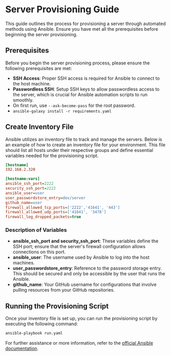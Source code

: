 # Server Provisioning Guide

This guide outlines the process for provisioning a server through automated methods using Ansible. Ensure you have met all the prerequisites before beginning the server provisioning.

## Prerequisites

Before you begin the server provisioning process, please ensure the following prerequisites are met:

-  **SSH Access**: Proper SSH access is required for Ansible to connect to the host machine.
-  **Passwordless SSH**: Setup SSH keys to allow passwordless access to the server, which is crucial for Ansible automation scripts to run smoothly.
- On first run, use `--ask-become-pass` for the root password.
-  `ansible-galaxy install -r requirements.yaml`

## Create Inventory File

Ansible utilizes an inventory file to track and manage the servers. Below is an example of how to create an inventory file for your environment. This file should list all hosts under their respective groups and define essential variables needed for the provisioning script.

```ini
[hostname]
192.168.2.320

[hostname:vars]
ansible_ssh_port=2222
security_ssh_port=2222
ansible_user=user
user_passwordstore_entry=dev/server
github_name=user
firewall_allowed_tcp_ports=['2222','41641', '443']
firewall_allowed_udp_ports=['41641', '3478']
firewall_log_dropped_packets=true
```

### Description of Variables

-  **ansible_ssh_port and security_ssh_port**: These variables define the SSH port; ensure that the server's firewall configuration allows connections on this port.
-  **ansible_user**: The username used by Ansible to log into the host machines.
-  **user_passwordstore_entry**: Reference to the password storage entry. This should be secured and only be accessible by the user that runs the Ansible.
-  **github_name**: Your GitHub username for configurations that involve pulling resources from your GitHub repositories.


## Running the Provisioning Script

Once your inventory file is set up, you can run the provisioning script by executing the following command:
```bash
ansible-playbook run.yaml
```

For further assistance or more information, refer to the [official Ansible documentation](https://docs.ansible.com/).
